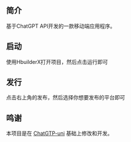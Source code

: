  ## 简介

基于ChatGPT API开发的一款移动端应用程序。

## 启动

使用HbuilderX打开项目，然后点击运行即可

## 发行

点击右上角的发布，然后选择你想要发布的平台即可

## 鸣谢
 
本项目是在 [ChatGTP-uni](https://github.com/NanYuJun/ChatGTP-uni) 基础上修改和开发。

